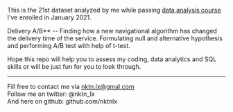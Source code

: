 This is the 21st dataset analyzed by me while passing [data analysis course](https://karpov.courses/) I've enrolled in January 2021.   



Delivery A/B** -- Finding how a new navigational algorithm has changed the delivery time of the service. Formulating null and alternative hypothesis and performing A/B test with help of t-test.
 



Hope this repo will help you to assess my coding, data analytics and SQL skills or will be just fun for you to look through.    



--------------------------------------------
Fill free to contact me via nktn.lx@gmal.com  
Follow me on twitter: @nktn_lx  
And here on github: github.com/nktnlx  